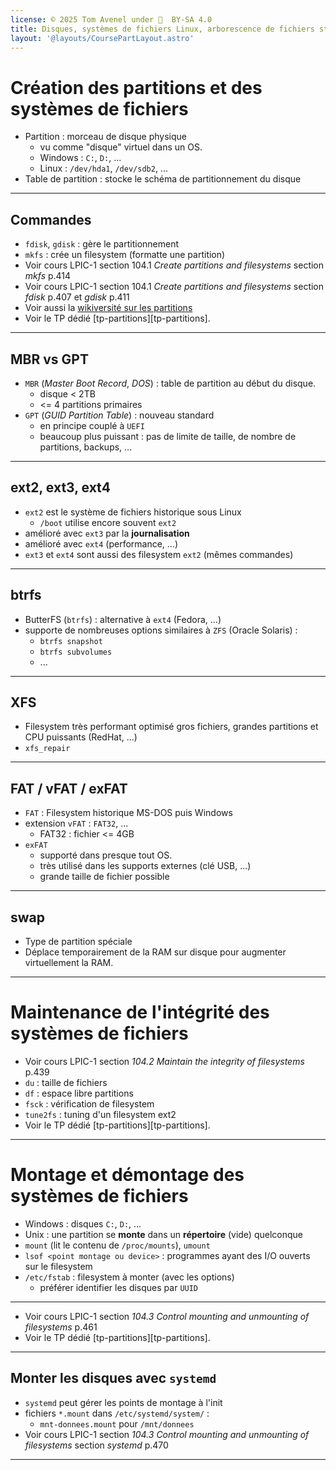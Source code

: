```yaml
---
license: © 2025 Tom Avenel under 󰵫  BY-SA 4.0
title: Disques, systèmes de fichiers Linux, arborescence de fichiers standard (FHS)
layout: '@layouts/CoursePartLayout.astro'
---
```


# Création des partitions et des systèmes de fichiers

- Partition : morceau de disque physique
  - vu comme "disque" virtuel dans un OS.
  - Windows : `C:`, `D:`, ...
  - Linux : `/dev/hda1`, `/dev/sdb2`, ...
- Table de partition : stocke le schéma de partitionnement du disque

---

## Commandes

- `fdisk`, `gdisk` : gère le partitionnement
- `mkfs` : crée un filesystem (formatte une partition)
- Voir cours LPIC-1 section 104.1 _Create partitions and filesystems_ section _mkfs_ p.414
- Voir cours LPIC-1 section 104.1 _Create partitions and filesystems_ section _fdisk_ p.407 et _gdisk_ p.411
- Voir aussi la [wikiversité sur les partitions](https://fr.wikiversity.org/wiki/Certification_Linux_LPI/Administrateur_syst%C3%A8me_d%C3%A9butant/Examen_101/P%C3%A9riph%C3%A9riques_et_syst%C3%A8mes_de_fichiers_Linux/Cr%C3%A9er_des_partitions_et_des_syst%C3%A8mes_de_fichiers)
- Voir le TP dédié [tp-partitions][tp-partitions].

---

## MBR vs GPT

- `MBR` (_Master Boot Record_, _DOS_) : table de partition au début du disque.
  - disque < 2TB
  - <= 4 partitions primaires
- `GPT` (_GUID Partition Table_) : nouveau standard
  - en principe couplé à `UEFI`
  - beaucoup plus puissant : pas de limite de taille, de nombre de partitions, backups, ...

---

## ext2, ext3, ext4

- `ext2` est le système de fichiers historique sous Linux
  - `/boot` utilise encore souvent `ext2`
- amélioré avec `ext3` par la **journalisation**
- amélioré avec `ext4` (performance, ...)
- `ext3` et `ext4` sont aussi des filesystem `ext2` (mêmes commandes)

---

## btrfs

- ButterFS (`btrfs`) : alternative à `ext4` (Fedora, ...)
- supporte de nombreuses options similaires à `ZFS` (Oracle Solaris) :
  - `btrfs snapshot`
  - `btrfs subvolumes`
  - ...

---

## XFS

- Filesystem très performant optimisé gros fichiers, grandes partitions et CPU puissants (RedHat, ...)
- `xfs_repair`

---

## FAT / vFAT / exFAT

- `FAT` : Filesystem historique MS-DOS puis Windows
- extension `vFAT` : `FAT32`, ...
  - FAT32 : fichier <= 4GB
- `exFAT`
  - supporté dans presque tout OS.
  - très utilisé dans les supports externes (clé USB, ...)
  - grande taille de fichier possible

---

## swap

- Type de partition spéciale
- Déplace temporairement de la RAM sur disque pour augmenter virtuellement la RAM.

---

# Maintenance de l'intégrité des systèmes de fichiers

- Voir cours LPIC-1 section _104.2 Maintain the integrity of filesystems_ p.439
- `du` : taille de fichiers
- `df` : espace libre partitions
- `fsck` : vérification de filesystem
- `tune2fs` : tuning d'un filesystem ext2
- Voir le TP dédié [tp-partitions][tp-partitions].

---

# Montage et démontage des systèmes de fichiers

- Windows : disques `C:`, `D:`, ...
- Unix : une partition se **monte** dans un **répertoire** (vide) quelconque
- `mount` (lit le contenu de `/proc/mounts`), `umount`
- `lsof <point montage ou device>` : programmes ayant des I/O ouverts sur le filesystem
- `/etc/fstab` : filesystem à monter (avec les options)
  + préférer identifier les disques par `UUID`

---

- Voir cours LPIC-1 section _104.3 Control mounting and unmounting of filesystems_ p.461
- Voir le TP dédié [tp-partitions][tp-partitions].

---

## Monter les disques avec `systemd`

- `systemd` peut gérer les points de montage à l'init
- fichiers `*.mount` dans `/etc/systemd/system/` :
  - `mnt-donnees.mount` pour `/mnt/donnees`
- Voir cours LPIC-1 section _104.3 Control mounting and unmounting of filesystems_ section _systemd_ p.470

---

